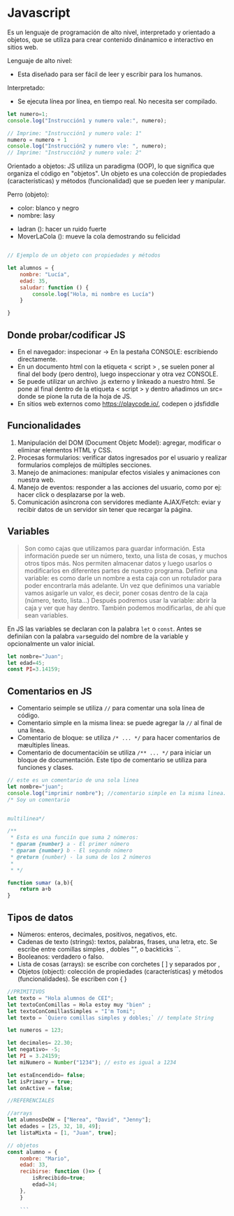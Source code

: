 # Javascript

Es un lenguaje de programación de alto nivel, interpretado y orientado a objetos, que se utiliza para crear contenido dinánamico e interactivo en sitios web.

Lenguaje de alto nivel:
- Esta diseñado para ser fácil de leer y escribir para los humanos. 

Interpretado:
- Se ejecuta línea por línea, en tiempo real. No necesita ser compilado.

```js
let numero=1;
console.log("Instrucción1 y numero vale:", numero);

// Imprime: "Instrucción1 y numero vale: 1"
numero = numero + 1
console.log("Instrucción2 y numero vle: ", numero);
// Imprime: "Instrucción2 y numero vale: 2"
```

Orientado a objetos:
JS utiliza un paradigma (OOP), lo que significa que organiza el código en "objetos". Un objeto es una colección de propiedades (características) y métodos (funcionalidad) que se pueden leer y manipular.

Perro (objeto):
<!-- propiedades-->  
- color: blanco y negro 
- nombre: lasy
<!-- Métodos -->
- ladran (): hacer un ruido fuerte
- MoverLaCola (): mueve la cola demostrando su felicidad

```js

// Ejemplo de un objeto con propiedades y métodos

let alumnos = {
    nombre: "Lucía",
    edad: 35,
    saludar: function () {
        console.log("Hola, mi nombre es Lucía")
    }

}
```

## Donde probar/codificar JS
- En el navegador: inspecionar -> En la pestaña CONSOLE: escribiendo directamente.
- En un documento html con la etiqueta < script > , se suelen poner al final del body (pero dentro), luego inspeccionar y otra vez CONSOLE.
- Se puede utilizar un archivo .js externo y linkeado a nuestro html. Se pone al final dentro de la etiqueta < script > y dentro añadimos un src= donde se pione la ruta de la hoja de JS.
- En sitios web externos como https://playcode.io/, codepen o jdsfiddle


## Funcionalidades
1. Manipulación del DOM (Document Objetc Model): agregar, modificar o eliminar elementos HTML y CSS.
2. Procesas formularios: verificar datos ingresados por el usuario y realizar formularios complejos de múltiples secciones.
3. Manejo de animaciones: manipular efectos visiales y animaciones con nuestra web.
4. Manejo de eventos: responder a las acciones del usuario, como por ej: hacer click o desplazarse por la web.
5. Comunicación asíncrona con servidores mediante AJAX/Fetch: eviar y recibir datos de un servidor sin tener que recargar la página.

## Variables

> Son como cajas que utilizamos para guardar información. Esta información puede ser un número, texto, una lista de cosas, y muchos otros tipos más. Nos permiten almacenar datos y luego usarlos o modificarlos en diferentes partes de nuestro programa.
> Definir una variable: es como darle un nombre a esta caja con un rotulador para poder encontrarla más adelante. 
> Un vez que definimos una variable vamos asigarle un valor, es decir, poner cosas dentro de la caja (número, texto, lista...)
> Después podremos usar la variable: abrir la caja y ver que hay dentro. También podemos modificarlas, de ahí que sean variables.

En JS las variables se declaran con la palabra `let` o `const`. Antes se definiían con la palabra `var`seguido del nombre de la variable y opcionalmente un valor inicial.

```js
let nombre="Juan";
let edad=45;
const PI=3.14159;
```

## Comentarios en JS
- Comentario seimple se utiliza `//` para comentar una sola línea de código. 
- Comentario simple en la misma linea: se puede agregar la `//` al final de una linea.
- Comentario de bloque: se utiliza `/* ... */` para hacer comentarios de mæultiples líneas.
- Comentario de documentacióin se utiliza `/** ... */` para iniciar un bloque de documentación. Este tipo de comentario se utiliza para funciones y clases.

```javascript
// este es un comentario de una sola linea
let nombre="juan";
console.log("imprimir nombre"); //comentario simple en la misma linea.
/* Soy un comentario


multilinea*/

/** 
 * Esta es una funciín que suma 2 números:
 * @param {number} a - El primer número
 * @param {number} b - El segundo número
 * @return {number} - la suma de los 2 números
 * 
 * */

function sumar (a,b){
    return a+b
}

```
## Tipos de datos

- Números: enteros, decimales, positivos, negativos, etc.
- Cadenas de texto (strings): textos, palabras, frases, una letra, etc. Se escribe entre comillas simples , dobles "", o backticks ``.
- Booleanos: verdadero o falso.
- Lista de cosas (arrays): se escribe con corchetes [ ] y separados por ,
- Objetos (object): colección de propiedades (características) y métodos (funcionalidades). Se escriben con { }


```js
//PRIMITIVOS
let texto = "Hola alumnos de CEI";
let textoConComillas = Hola estoy muy "bien" ;
let textoConComillasSimples = "I'm Tomi";
let texto = `Quiero comillas simples y dobles;` // template String

let numeros = 123;

let decimales= 22.30;
let negativo= -5;
let PI = 3.24159;
let miNumero = Number("1234"); // esto es igual a 1234

let estaEncendido= false;
let isPrimary = true;
let onActive = false;

//REFERENCIALES

//arrays
let alumnosDeDW = ["Nerea", "David", "Jenny"];
let edades = [25, 32, 18, 49];
let listaMixta = [1, "Juan", true];

// objetos
const alumno = { 
    nombre: "Mario", 
    edad: 33, 
    recibirse: function ()=> { 
        isRrecibido=true;
        edad=34;
    },
    }

    ```

    


